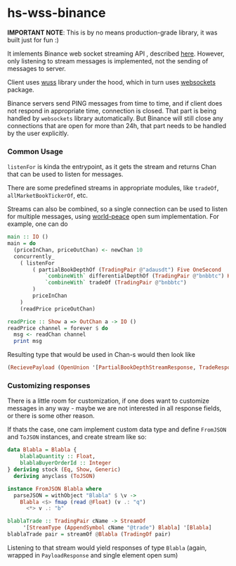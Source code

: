 # hs-wss-binance

**IMPORTANT NOTE**: This is by no means production-grade library, it was built just for fun :) 

It imlements Binance web socket streaming API , described [here](https://github.com/binance/binance-spot-api-docs/blob/master/web-socket-streams.md). However, only listening to stream messages is implemented, not the sending of messages to server.

Client uses [wuss](https://github.com/tfausak/wuss) library under the hood, which in turn uses [websockets](https://hackage.haskell.org/package/websockets) package.

Binance servers send PING messages from time to time, and if client does not respond in appropriate time, connection is closed. That part is being handled by `websockets` library automatically. But Binance will still close any connections that are open for more than 24h, that part needs to be handled by the user explicitly.

### Common Usage

`listenFor` is kinda the entrypoint, as it gets the stream and returns Chan that can be used to listen for messages.

There are some predefined streams in appropriate modules, like `tradeOf`, `allMarketBookTickerOf`, etc.

Streams can also be combined, so a single connection can be used to listen for multiple messages, using [world-peace](https://github.com/cdepillabout/world-peace) open sum implementation. For example, one can do

```haskell
main :: IO ()
main = do
  (priceInChan, priceOutChan) <- newChan 10
  concurrently_
    ( listenFor
        ( partialBookDepthOf (TradingPair @"adausdt") Five OneSecond
            `combineWith` differentialDepthOf (TradingPair @"bnbbtc") HundredMilliseconds
            `combineWith` tradeOf (TradingPair @"bnbbtc")
        )
        priceInChan
    )
    (readPrice priceOutChan)

readPrice :: Show a => OutChan a -> IO ()
readPrice channel = forever $ do
  msg <- readChan channel
  print msg
```

Resulting type that would be used in Chan-s would then look like

```haskell
(RecievePayload (OpenUnion '[PartialBookDepthStreamResponse, TradeResponse, DifferentialDepthStreamResponse]))
```

### Customizing responses

There is a little room for customization, if one does want to customize messages in any way - maybe we are not interested in all response fields, or there is some other reason.

If thats the case, one cam implement custom data type and define `FromJSON` and `ToJSON` instances, and create stream like so:

```haskell
data Blabla = Blabla {
    blablaQuantity :: Float,
    blablaBuyerOrderId :: Integer
} deriving stock (Eq, Show, Generic)
  deriving anyclass (ToJSON)

instance FromJSON Blabla where
  parseJSON = withObject "Blabla" $ \v ->
    Blabla <$> fmap (read @Float) (v .: "q")
      <*> v .: "b"    

blablaTrade :: TradingPair cName -> StreamOf
     '[StreamType (AppendSymbol cName "@trade") Blabla] '[Blabla]
blablaTrade pair = streamOf @Blabla (TradingOf pair)
```
Listening to that stream would yield responses of type `Blabla` (again, wrapped in `PayloadResponse` and single element open sum)

